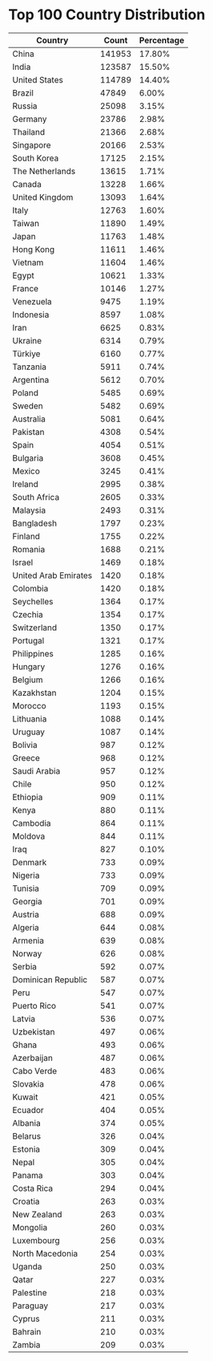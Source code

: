 # Top 100 Country Distribution
| Country | Count | Percentage |
|----|----|----|
| China | 141953 | 17.80% |
| India | 123587 | 15.50% |
| United States | 114789 | 14.40% |
| Brazil | 47849 | 6.00% |
| Russia | 25098 | 3.15% |
| Germany | 23786 | 2.98% |
| Thailand | 21366 | 2.68% |
| Singapore | 20166 | 2.53% |
| South Korea | 17125 | 2.15% |
| The Netherlands | 13615 | 1.71% |
| Canada | 13228 | 1.66% |
| United Kingdom | 13093 | 1.64% |
| Italy | 12763 | 1.60% |
| Taiwan | 11890 | 1.49% |
| Japan | 11763 | 1.48% |
| Hong Kong | 11611 | 1.46% |
| Vietnam | 11604 | 1.46% |
| Egypt | 10621 | 1.33% |
| France | 10146 | 1.27% |
| Venezuela | 9475 | 1.19% |
| Indonesia | 8597 | 1.08% |
| Iran | 6625 | 0.83% |
| Ukraine | 6314 | 0.79% |
| Türkiye | 6160 | 0.77% |
| Tanzania | 5911 | 0.74% |
| Argentina | 5612 | 0.70% |
| Poland | 5485 | 0.69% |
| Sweden | 5482 | 0.69% |
| Australia | 5081 | 0.64% |
| Pakistan | 4308 | 0.54% |
| Spain | 4054 | 0.51% |
| Bulgaria | 3608 | 0.45% |
| Mexico | 3245 | 0.41% |
| Ireland | 2995 | 0.38% |
| South Africa | 2605 | 0.33% |
| Malaysia | 2493 | 0.31% |
| Bangladesh | 1797 | 0.23% |
| Finland | 1755 | 0.22% |
| Romania | 1688 | 0.21% |
| Israel | 1469 | 0.18% |
| United Arab Emirates | 1420 | 0.18% |
| Colombia | 1420 | 0.18% |
| Seychelles | 1364 | 0.17% |
| Czechia | 1354 | 0.17% |
| Switzerland | 1350 | 0.17% |
| Portugal | 1321 | 0.17% |
| Philippines | 1285 | 0.16% |
| Hungary | 1276 | 0.16% |
| Belgium | 1266 | 0.16% |
| Kazakhstan | 1204 | 0.15% |
| Morocco | 1193 | 0.15% |
| Lithuania | 1088 | 0.14% |
| Uruguay | 1087 | 0.14% |
| Bolivia | 987 | 0.12% |
| Greece | 968 | 0.12% |
| Saudi Arabia | 957 | 0.12% |
| Chile | 950 | 0.12% |
| Ethiopia | 909 | 0.11% |
| Kenya | 880 | 0.11% |
| Cambodia | 864 | 0.11% |
| Moldova | 844 | 0.11% |
| Iraq | 827 | 0.10% |
| Denmark | 733 | 0.09% |
| Nigeria | 733 | 0.09% |
| Tunisia | 709 | 0.09% |
| Georgia | 701 | 0.09% |
| Austria | 688 | 0.09% |
| Algeria | 644 | 0.08% |
| Armenia | 639 | 0.08% |
| Norway | 626 | 0.08% |
| Serbia | 592 | 0.07% |
| Dominican Republic | 587 | 0.07% |
| Peru | 547 | 0.07% |
| Puerto Rico | 541 | 0.07% |
| Latvia | 536 | 0.07% |
| Uzbekistan | 497 | 0.06% |
| Ghana | 493 | 0.06% |
| Azerbaijan | 487 | 0.06% |
| Cabo Verde | 483 | 0.06% |
| Slovakia | 478 | 0.06% |
| Kuwait | 421 | 0.05% |
| Ecuador | 404 | 0.05% |
| Albania | 374 | 0.05% |
| Belarus | 326 | 0.04% |
| Estonia | 309 | 0.04% |
| Nepal | 305 | 0.04% |
| Panama | 303 | 0.04% |
| Costa Rica | 294 | 0.04% |
| Croatia | 263 | 0.03% |
| New Zealand | 263 | 0.03% |
| Mongolia | 260 | 0.03% |
| Luxembourg | 256 | 0.03% |
| North Macedonia | 254 | 0.03% |
| Uganda | 250 | 0.03% |
| Qatar | 227 | 0.03% |
| Palestine | 218 | 0.03% |
| Paraguay | 217 | 0.03% |
| Cyprus | 211 | 0.03% |
| Bahrain | 210 | 0.03% |
| Zambia | 209 | 0.03% |

